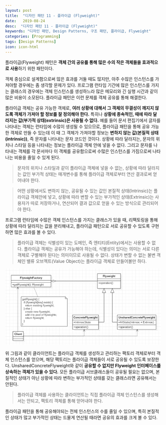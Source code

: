 ```yaml
---
layout: post
title:  "디자인 패턴 11 - 플라이급 (Flyweight)"
date:   2019-08-24
desc:  "디자인 패턴 11 - 플라이급 (Flyweight)"
keywords: "디자인 패턴, Design Patterns, 구조 패턴, 플라이급, Flyweight"
categories: [Programming]
tags: [Design Patterns]
icon: icon-html
---
```


플라이급(Flyweight) 패턴은 **객체 간의 공유를 통해 많은 수의 작은 객체들을 효과적으로 사용**하기 위한 패턴이다.

객체 중심으로 설계함으로써 많은 효과를 거둘 때도 많지만, 아주 수많은 인스턴스를 가져야할 경우에는 좀 생각할 문제가 있다. 프로그램 런타임 기간에 많은 인스턴스를 가지는 클래스의 경우에는 객체 인스턴스를 생성하느라 많은 메모리와 긴 실행 시간과 같이 많은 비용이 소모된다. 플라이급 패턴은 이런 문제를 객체 공유를 통해 해결한다.

플라이급 객체는 공유 가능한 객체로, **여러 상황에 대해서 그 객체의 무결성이 깨지지 않도록 객체가 가져야 할 정보를 잘 정의해야 한다.** 특히나 **상황에 종속적인, 때에 따라 달라지는 값(부가적 상태(extrinsic)은 사용될 수 없다.** 예를 들어 문서 편집기에서 글자를 나타내는 객체는 런타임에 수많이 생성될 수 있으므로, 플라이급 패턴을 통해 공유 가능한 객체로 만들 수 있는데 이 때 그 객체가 가져야할 정보는 **변하지 않는 값(본질적 상태(intrinsic))**, 즉 문자를 나타내는 문자 코드인 것이다. 상황에 따라 달라지는, 문자의 위치나 스타일 등을 나타내는 정보는 플라이급 객체 안에 넣을 수 없다. 그리고 문자를 나타내는 객체를 각 문서마다 이 객체를 공유함으로써 수많은 인스턴스를 가짐으로써 나타나는 비용을 줄일 수 있게 된다.

> 문자의 위치나 스타일과 같이 플라이급 객체에 넣을 수 없는, 상황에 따라 달라지는 값인 부가적 상태는 매개변수를 통해 플라이급 객체로부터 연산 결과로써 얻어내야 한다.

> 어떤 상황에서도 변하지 않는, 공유될 수 있는 값인 본질적 상태(Intrinsic)는 플라이급 객체안에 넣고, 상황에 따라 변할 수 있는 부가적인 상태(Extrinsic)는 사용자가 따로 저장하거나, 연산되어 결과 값으로 얻을 수 있는 방식으로 관리되어야 한다.

프로그램 런타임에 수많은 객체 인스턴스를 가지는 클래스가 있을 때, 리팩토링을 통해 상황에 따라 달라지는 값을 분리해내고, 플라이급 패턴으로 서로 공유할 수 있도록 구현하면 많은 효과를 볼 수 있다.

> 플라이급 객체는 식별성이 있는 도메인, 즉 엔티티(Entity)에서는 사용할 수 없다. 플라이급 객체는 공유가 가능해야 하는데, 식별성이 있다는 의미는 서로 다른 객체로 구별해야 된다는 의미이므로 사용될 수 없다. 상태가 변할 수 없는 불변 객체인 밸류 오브젝트(Value Object)는 플라이급 객체로 만들어볼만 하다.

![00.png](/static/assets/img/blog/programming/2019-08-24-design_patterns_11/00.png)

위 그림과 같이 클라이언트는 플라이급 객체를 생성하고 관리하는 팩토리 객체로부터 객체 인스턴스를 얻으며, 해당 팩토리는 플라이급 객체들이 서로 공유될 수 있도록 보장한다. UnsharedConcreteFlyweight와 같이 **공유할 수 없지만 Flyweight 인터페이스를 상속하는 객체가 있을 수 있다.** 모든 플라이급 서브클래스들이 공유될 필요는 없으며, 본질적인 상태가 아닌 상황에 따라 변하는 부가적인 상태를 갖는 클래스라면 공유해서는 안된다.

> 플라이급 객체를 사용하는 클라이언트는 직접 플라이급 객체 인스턴스를 생성해서는 안되고, 팩토리 객체를 통해 얻어내야 한다.

플라이급 패턴을 통해 공유해야되는 전체 인스턴스의 수를 줄일 수 있으며, 특히 본질적인 상태가 많고 부가적인 상태는 드물게 연산될 때라면 공유의 효과를 크게 볼 수 있다.

